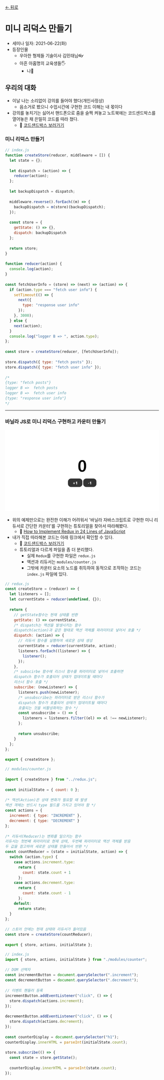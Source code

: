[← 뒤로](./README.md)

# 미니 리덕스 만들기

- 세미나 일자: 2021-06-22(화)
- 등장인물
    - 우아한 형제들 기술이사 김민태님👓
    - 아흔 아홉명의 교육생들🖐
        - 나🥎

## 우리의 대화
- 이날 나는 소리없이 강의를 들어야 했다(개인사정상)
    - 음소거로 봤으니 수업시간에 구현한 코드 이해는 내 몫이다
- 강의를 놓치기는 싫어서 핸드폰으로 줌을 슬쩍 켜놓고 노트북에는 코드샌드박스를 열어놓은 채 은밀히 코드를 따라 쳤다.
    - 🔗 [코드샌드박스 보러가기](https://codesandbox.io/embed/loving-mendel-j3fzm?fontsize=14&hidenavigation=1&theme=light)

### 미니 리덕스 만들기

```js
// index.js
function createStore(reducer, middleware = []) {
  let state = {};

  let dispatch = (action) => {
    reducer(action);
  };

  let backupDispatch = dispatch;

  middleware.reverse().forEach((m) => {
    backupDispatch = m(store)(backupDispatch);
  });

  const store = {
    getState: () => {},
    dispatch: backupDispatch
  };

  return store;
}

function reducer(action) {
  console.log(action);
}

const fetchUserInfo = (store) => (next) => (action) => {
  if (action.type === "fetch user info") {
    setTimeout(() => {
      next({
        type: "response user info"
      });
    }, 3000);
  } else {
    next(action);
  }
  console.log("logger B => ", action.type);
};

const store = createStore(reducer, [fetchUserInfo]);

store.dispatch({ type: "fetch posts" });
store.dispatch({ type: "fetch user info" });

/*
{type: "fetch posts"}
logger B =>  fetch posts 
logger B =>  fetch user info 
{type: "response user info"}
*/
```

---

### 바닐라 JS로 미니 리덕스 구현하고 카운터 만들기
<img src="./images/simpleCounterMadeWithMiniReducer.gif" alt="미니 리듀서로 구현한 카운터" />

- 위의 예제만으로는 완전한 이해가 어려워서 '바닐라 자바스크립트로 구현한 미니 리듀서로 간단한 카운터'를 구현하는 튜토리얼을 찾아서 따라해봤다.
    - 🔗 [How to Implement Redux in 24 Lines of JavaScript](https://www.freecodecamp.org/news/redux-in-24-lines-of-code/)
- 내가 직접 따라해본 코드는 아래 링크에서 확인할 수 있다. 
    - 🔗 [코드샌드박스 보러가기](https://codesandbox.io/embed/distracted-worker-jhovj?fontsize=14&hidenavigation=1&theme=dark)
    - 튜토리얼과 다르게 파일을 좀 더 분리했다. 
        - 실제 `Redux`를 구현한 파일은 `redux.js`
        - 액션과 리듀서는 `modules/counter.js`
        - 그밖에 카운터 요소의 노드를 취득하여 동적으로 조작하는 코드는 `index.js` 파일에 있다.     


```js
// redux.js
const createStore = (reducer) => {
  let listeners = [];
  let currentState = reducer(undefined, {});

  return {
    // getState함수는 현재 상태를 반환
    getState: () => currentState,
    /* dispatch는 액션을 발생시키는 함수
    dispatch(action)과 같은 형태로 액션 객체를 파라미터로 넣어서 호출 */
    dispatch: (action) => {
      // 리듀서 함수를 실행하여 새로운 상태 생성
      currentState = reducer(currentState, action);
      listeners.forEach((listener) => {
        listener();
      });
    },
    /* subscirbe 함수에 리스너 함수를 파라미터로 넣어서 호출하면 
    dispatch 함수가 호출되어 상태가 업데이트될 때마다 
    리스너 함수 호출 */
    subscribe: (newListener) => {
      listeners.push(newListener);
      /* unsubscribe는 파라미터로 받은 리스너 함수가
      dispatch 함수가 호출되어 상태가 업데이트될 때마다
      호출되는 것을 비활성화하는 함수 */
      const unsubscribe = () => {
        listeners = listeners.filter((el) => el !== newListener);
      };

      return unsubscribe;
    }
  };
};

export { createStore };
```

```js
// modules/counter.js

import { createStore } from "../redux.js";

const initialState = { count: 0 };

/* 액션(Action)은 상태 변화가 필요할 때 발생
액션 객체는 반드시 type 필드를 가지고 있어야 함 */
const actions = {
  increment: { type: "INCREMENT" },
  decrement: { type: "DECREMENT" }
};

/* 리듀서(Reducer)는 변화를 일으키는 함수
리듀서는 첫번째 파라미터로 현재 상태, 두번째 파라미터로 액션 객체를 받음
두 값을 참고하여 새로운 상태를 만들어서 반환 */
const countReducer = (state = initialState, action) => {
  switch (action.type) {
    case actions.increment.type:
      return {
        count: state.count + 1
      };
    case actions.decrement.type:
      return {
        count: state.count - 1
      };
    default:
      return state;
  }
};

// 스토어 안에는 현재 상태와 리듀서가 들어있음
const store = createStore(countReducer);

export { store, actions, initialState };
```

```js
// index.js
import { store, actions, initialState } from "./modules/counter";

// DOM 선택자
const incrementButton = document.querySelector(".increment");
const decrementButton = document.querySelector(".decrement");

// 이벤트 핸들러 등록
incrementButton.addEventListener("click", () => {
  store.dispatch(actions.increment);
});

decrementButton.addEventListener("click", () => {
  store.dispatch(actions.decrement);
});

const counterDisplay = document.querySelector("h1");
counterDisplay.innerHTML = parseInt(initialState.count);

store.subscribe(() => {
  const state = store.getState();

  counterDisplay.innerHTML = parseInt(state.count);
});
```
